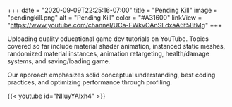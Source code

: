 +++
date = "2020-09-09T22:25:16-07:00"
title = "Pending Kill"
image = "pendingkill.png"
alt = "Pending Kill"
color = "#A31600"
linkView = "https://www.youtube.com/channel/UCa-FWkvOAnSLdxaA6f5BtMg"
+++

Uploading quality educational game dev tutorials on YouTube. Topics covered so far include material shader
animation, instanced static meshes, randomized material instances, animation retargeting, health/damage
systems, and saving/loading game.

Our approach emphasizes solid conceptual understanding, best coding practices, and optimizing performance through profiling.

{{< youtube id="NIluyYAIxh4" >}}
